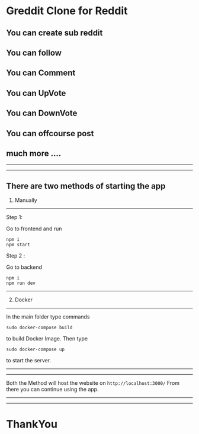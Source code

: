 # Greddit Clone for Reddit 

## You can create sub reddit 
## You can follow 
## You can Comment 
## You can UpVote 
## You can DownVote 
## You can offcourse post 
## much more ....

----
----
There are two methods of starting the app 
-
1. Manually 
---
Step 1: 

Go to frontend and run 
``` 
npm i 
npm start
```
Step 2 :

Go to backend 
```
npm i 
npm run dev 
```

----
2. Docker 
---
In the main folder type commands 

```
sudo docker-compose build
```
to build Docker Image. Then type 

```
sudo docker-compose up 
```
to start the server. 

------------
---

Both the Method will host the website on ```http://localhost:3000/```
From there you can continue using the app.

---
---
# ThankYou 

